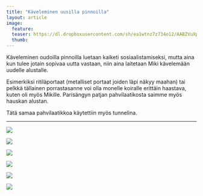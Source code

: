 ```yaml
---
title: "Käveleminen uusilla pinnoilla"
layout: article
image:
  feature:
  teaser: https://dl.dropboxusercontent.com/sh/ea1wtnz7z734o12/AABZVuXpWCHVzqnsLPVrBHWxa/aktivointi/kaveleminen-uusilla-pinnoilla/IMG29607-245px.jpg
  thumb:
---
```


Käveleminen oudoilla pinnoilla luetaan kaiketi sosiaalistamiseksi, mutta aina kun tulee jotain sopivaa uutta vastaan, niin aina laitetaan Miki kävelemään uudelle alustalle.

Esimerkiksi ritiläportaat (metalliset portaat joiden läpi näkyy maahan) tai pelkkä tällainen porrastasanne voi olla monelle koiralle erittäin haastava, kuten oli myös Mikille. Parisängyn patjan pahvilaatikosta saimme myös hauskan alustan.

Tätä samaa pahvilaatikkoa käytettiin myös tunnelina.

---

[![](https://dl.dropboxusercontent.com/sh/ea1wtnz7z734o12/AADxrObUSelcm5YAR1YtzuGga/aktivointi/kaveleminen-uusilla-pinnoilla/IMG29605_2-800px.jpg)](https://dl.dropboxusercontent.com/sh/ea1wtnz7z734o12/AAB-zP_R9hiP6cTwbzCRmA_la/aktivointi/kaveleminen-uusilla-pinnoilla/IMG29605_2.jpg)

[![](https://dl.dropboxusercontent.com/sh/ea1wtnz7z734o12/AACvlErR9ZY84StRxTvJ8rfya/aktivointi/kaveleminen-uusilla-pinnoilla/IMG29601_2-800px.jpg)](https://dl.dropboxusercontent.com/sh/ea1wtnz7z734o12/AABFUF4repjCwKH6eH_BQTbaa/aktivointi/kaveleminen-uusilla-pinnoilla/IMG29601_2.jpg)

[![](https://dl.dropboxusercontent.com/sh/ea1wtnz7z734o12/AABV8Qk54QN3am92jf7U5o9Sa/aktivointi/kaveleminen-uusilla-pinnoilla/IMG29607_2-800px.jpg)](https://dl.dropboxusercontent.com/sh/ea1wtnz7z734o12/AAASE8CKJNNkBhkfUWBLDhhsa/aktivointi/kaveleminen-uusilla-pinnoilla/IMG29607_2.jpg)

[![](https://dl.dropboxusercontent.com/sh/ea1wtnz7z734o12/AABoxyfKvHrMCBGhFp2sCRZ4a/temput/1/IMG29506_2-800px.jpg)](https://dl.dropboxusercontent.com/sh/ea1wtnz7z734o12/AAA8OnPGVk6yyMip4y4bRqE2a/temput/1/IMG29506_2.jpg)

[![](https://dl.dropboxusercontent.com/sh/ea1wtnz7z734o12/AADC1td8ArqWxTFWIUdLVop3a/aktivointi/kaveleminen-uusilla-pinnoilla/DSC32295-800px.jpg)](https://dl.dropboxusercontent.com/sh/ea1wtnz7z734o12/AAD-8fhwFgCgtF7xwQTWgrAva/aktivointi/kaveleminen-uusilla-pinnoilla/DSC32295.jpg)

[![](https://dl.dropboxusercontent.com/sh/ea1wtnz7z734o12/AADvlftgMUjJfq9bHyIqaaVPa/aktivointi/kaveleminen-uusilla-pinnoilla/DSC38680-800px.jpg)](https://dl.dropboxusercontent.com/sh/ea1wtnz7z734o12/AACkoAucd31xPUabxh9mG-tra/aktivointi/kaveleminen-uusilla-pinnoilla/DSC38680.jpg)
